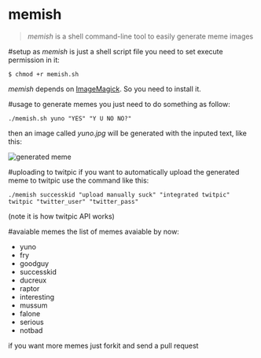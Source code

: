 memish
=======
>_memish_ is a shell command-line tool to easily generate meme images

#setup
as _memish_ is just a shell script file you need to set execute permission in it:

    $ chmod +r memish.sh

_memish_ depends on [ImageMagick][1]. So you need to install it.

#usage
to generate memes you just need to do something as follow:
    
    ./memish.sh yuno "YES" "Y U NO NO?"

then an image called _yuno.jpg_ will be generated with the inputed text, like this:

![generated meme](https://github.com/vquaiato/memish/raw/master/yuno_sample.jpg "Y U NO generated meme")

#uploading to twitpic
if you want to automatically upload the generated meme to twitpic use the command like this:

	./memish successkid "upload manually suck" "integrated twitpic" twitpic "twitter_user" "twitter_pass"

(note it is how twitpic API works)

#avaiable memes
the list of memes avaiable by now:

+ yuno
+ fry
+ goodguy
+ successkid
+ ducreux
+ raptor
+ interesting
+ mussum
+ falone
+ serious
+ notbad

if you want more memes just forkit and send a pull request

[1]: http://www.imagemagick.org/script/index.php
